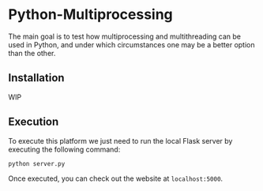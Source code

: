 # Python-Multiprocessing

The main goal is to test how multiprocessing and multithreading can be used in Python, and under which circumstances one may be a better option than the other.

## Installation

WIP

## Execution
To execute this platform we just need to run the local Flask server by executing the following command:

```bash
python server.py
```

Once executed, you can check out the website at `localhost:5000`.